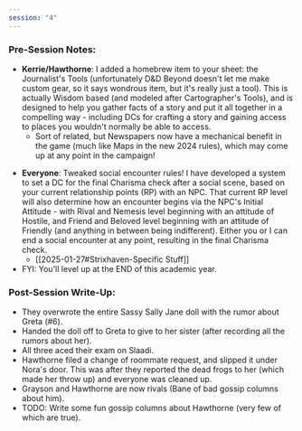 ```yaml
---
session: "4"
---
```


### Pre-Session Notes:
* **Kerrie/Hawthorne**: I added a homebrew item to your sheet: the Journalist's Tools (unfortunately D&D Beyond doesn't let me make custom gear, so it says wondrous item, but it's really just a tool). This is actually Wisdom based (and modeled after Cartographer's Tools), and is designed to help you gather facts of a story and put it all together in a compelling way - including DCs for crafting a story and gaining access to places you wouldn't normally be able to access.
	* Sort of related, but Newspapers now have a mechanical benefit in the game (much like Maps in the new 2024 rules), which may come up at any point in the campaign!
- **Everyone**: Tweaked social encounter rules! I have developed a system to set a DC for the final Charisma check after a social scene, based on your current relationship points (RP) with an NPC. That current RP level will also determine how an encounter begins via the NPC's Initial Attitude - with Rival and Nemesis level beginning with an attitude of Hostile, and Friend and Beloved level beginning with an attitude of Friendly (and anything in between being indifferent). Either you or I can end a social encounter at any point, resulting in the final Charisma check.
	- [[2025-01-27#Strixhaven-Specific Stuff]]
- FYI: You'll level up at the END of this academic year.

### Post-Session Write-Up:
- They overwrote the entire Sassy Sally Jane doll with the rumor about Greta (#6).
- Handed the doll off to Greta to give to her sister (after recording all the rumors about her).
- All three aced their exam on Slaadi.
- Hawthorne filed a change of roommate request, and slipped it under Nora's door. This was after they reported the dead frogs to her (which made her throw up) and everyone was cleaned up.
- Grayson and Hawthorne are now rivals (Bane of bad gossip columns about him).
- TODO: Write some fun gossip columns about Hawthorne (very few of which are true).
